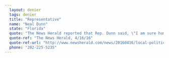 ```yaml
---
  layout: denier
  tags: denier
  title: "Representative"
  name: "Neal Dunn"
  state: "Florida"
  quote: "The News Herald reported that Rep. Dunn said, \"I am sure human activity plays some role, but I don't think the science is clear on how much is man-made and how much is natural.\""
  quote-ref: "The News Herald, 4/16/16"
  quote-ref-url: "http://www.newsherald.com/news/20160416/local-political-figures-cautious-about-sea-level-rise"
  phone: "202-225-5235"
---
```

